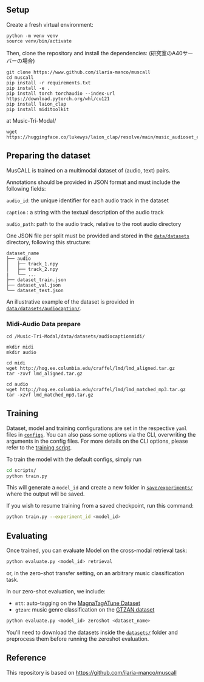 ## Setup
Create a fresh virtual environment:

```setup
python -m venv venv 
source venv/bin/activate
```

Then, clone the repository and install the dependencies:
(研究室のA40サーバーの場合)
```setup
git clone https://www.github.com/ilaria-manco/muscall 
cd muscall 
pip install -r requirements.txt
pip install -e .
pip install torch torchaudio --index-url https://download.pytorch.org/whl/cu121
pip install laion_clap
pip install miditoolkit
```

at Music-Tri-Modal/
```
wget https://huggingface.co/lukewys/laion_clap/resolve/main/music_audioset_epoch_15_esc_90.14.pt
```

## Preparing the dataset
MusCALL is trained on a multimodal dataset of (audio, text) pairs. 

Annotations should be provided in JSON format and must include the following fields:

```audio_id```:     the unique identifier for each audio track in the dataset

```caption``` :     a string with the textual description of the audio track 

```audio_path```:   path to the audio track, relative to the root audio directory

One JSON file per split must be provided and stored in the [`data/datasets`](data/datasets/) directory, following this structure:

```
dataset_name
├── audio            
│   ├── track_1.npy
│   ├── track_2.npy
|   └── ...
├── dataset_train.json    
├── dataset_val.json    
└── dataset_test.json
```

An illustrative example of the dataset is provided in [`data/datasets/audiocaption/`](data/datasets/audiocaption/).

### Midi-Audio Data prepare
```
cd /Music-Tri-Modal/data/datasets/audiocaptionmidi/

mkdir midi
mkdir audio

cd midi
wget http://hog.ee.columbia.edu/craffel/lmd/lmd_aligned.tar.gz
tar -zxvf lmd_aligned.tar.gz

cd audio
wget http://hog.ee.columbia.edu/craffel/lmd/lmd_matched_mp3.tar.gz
tar -xzvf lmd_matched_mp3.tar.gz
```

## Training
Dataset, model and training configurations are set in the respective `yaml` files in [`configs`](configs). You can also pass some options via the CLI, overwriting the arguments in the config files. For more details on the CLI options, please refer to the [training script](scripts/train.py).

To train the model with the default configs, simply run

```bash
cd scripts/
python train.py 
```

This will generate a `model_id` and create a new folder in [`save/experiments/`](save/experiments/) where the output will be saved.

If you wish to resume training from a saved checkpoint, run this command:

```bash
python train.py --experiment_id <model_id> 
```

## Evaluating
Once trained, you can evaluate Model on the cross-modal retrieval task:

```bash
python evaluate.py <model_id> retrieval
```

or, in the zero-shot transfer setting, on an arbitrary music classification task.

In our zero-shot evaluation, we include:

* `mtt`: auto-tagging on the [MagnaTagATune Dataset](https://mirg.city.ac.uk/codeapps/the-magnatagatune-dataset)
* `gtzan`: music genre classification on the [GTZAN dataset](http://marsyas.info/downloads/datasets.html)

```bash
python evaluate.py <model_id> zeroshot <dataset_name>
```

You'll need to download the datasets inside the [`datasets/`](datasets/) folder and preprocess them before running the zeroshot evaluation.

## Reference
This repository is based on https://github.com/ilaria-manco/muscall
